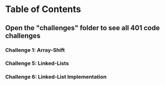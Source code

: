 # Table of Contents

## Open the "challenges" folder to see all 401 code challenges

### Challenge 1: Array-Shift

### Challenge 5: Linked-Lists

### Challenge 6: Linked-List Implementation
